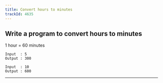 ```yaml
---
title: Convert hours to minutes
trackId: 4635
---
```

## Write a program to convert hours to minutes

1 hour = 60 minutes
```
Input  : 5
Output : 300

Input  : 10
Output : 600
```

---
